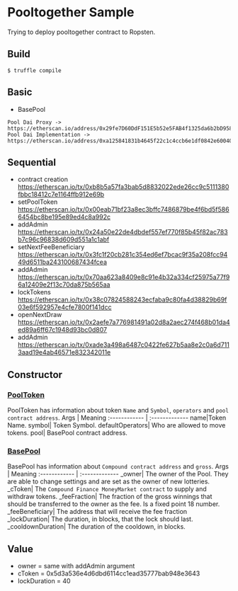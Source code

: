 # Pooltogether Sample
Trying to deploy pooltogether contract to Ropsten.
## Build
```
$ truffle compile
```
## Basic
- BasePool
```
Pool Dai Proxy -> https://etherscan.io/address/0x29fe7D60DdF151E5b52e5FAB4f1325da6b2bD958
Pool Dai Implementation -> https://etherscan.io/address/0xa125841831b4645f22c1c4ccb6e1df0842e60040#code
```

## Sequential
- contract creation
https://etherscan.io/tx/0xb8b5a57fa3bab5d8832022ede26cc9c5111380fbbc18412c7e1164ffb912e69b
- setPoolToken
https://etherscan.io/tx/0x00eab71bf23a8ec3bffc7486879be4f6bd5f5866454bc8be195e89ed4c8a992c
- addAdmin
https://etherscan.io/tx/0x24a50e22de4dbdef557ef770f85b45f82ac783b7c96c96838d609d551a1c1abf
- setNextFeeBeneficiary
https://etherscan.io/tx/0x3fc1f20cb281c354ed6ef7bcac9f35a208fcc9449d6511ba243100687434fcea
- addAdmin
https://etherscan.io/tx/0x70aa623a8409e8c91e4b32a334cf25975a77f96a12409e2f13c70da875b565aa
- lockTokens
https://etherscan.io/tx/0x38c07824588243ecfaba9c80fa4d38829b69f03e6f592957e4cfe7800f141dcc
- openNextDraw
https://etherscan.io/tx/0x2aefe7a776981491a02d8a2aec274f468b01da4ed89a6ff67c1948d93bc0d807
- addAdmin
https://etherscan.io/tx/0xade3a498a6487c0422fe627b5aa8e2c0a6d7113aad19e4ab46571e832342011e

## Constructor
### [PoolToken](https://github.com/Goyemon/pooltogether-sample/blob/master/contracts/PoolToken.sol)
PoolToken has information about token `Name` and `Symbol`, `operators` and `pool contract address`.
Args | Meaning
:------------ | :-------------
name|Token Name.
symbol| Token Symbol.
defaultOperators| Who are allowed to move tokens.
pool| BasePool contract address.
### [BasePool](https://github.com/Goyemon/pooltogether-sample/blob/master/contracts/BasePool.sol#L244)
BasePool has information about `Compound contract address` and `gross`.
Args | Meaning
:------------ | :-------------
_owner| The owner of the Pool.  They are able to change settings and are set as the owner of new lotteries.
_cToken| The `Compound Finance MoneyMarket contract` to supply and withdraw tokens.
_feeFraction| The fraction of the gross winnings that should be transferred to the owner as the fee.  Is a fixed point 18 number.
_feeBeneficiary| The address that will receive the fee fraction
_lockDuration| The duration, in blocks, that the lock should last.
_cooldownDuration| The duration of the cooldown, in blocks.

## Value
- owner = same with addAdmin argument
- cToken = 0x5d3a536e4d6dbd6114cc1ead35777bab948e3643
- lockDuration = 40
